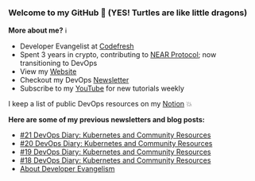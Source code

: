 ### Welcome to my GitHub :turtle: (YES! Turtles are like little dragons)

**More about me?** :information_source:
* Developer Evangelist at [Codefresh](https://codefresh.io/)
* Spent 3 years in crypto, contributing to [NEAR Protocol](https://github.com/near); now transitioning to DevOps
* View my [Website](https://anaisurl.com/)
* Checkout my DevOps [Newsletter](https://blog.anaisurl.com/tag/devops)
* Subscribe to my [YouTube](https://www.youtube.com/channel/UCb4mfRT5UWpjoUQRcIE2qOQ) for new tutorials weekly

I keep a list of public DevOps resources on my [Notion](https://www.notion.so/DevOps-Diary-2e5c82e48d374442858fc8295070a4b8) :boom:

**Here are some of my previous newsletters and blog posts:**
<!-- BLOG-POST-LIST:START -->
- [#21 DevOps Diary: Kubernetes and Community Resources](https://blog.anaisurl.com/21-devops-diary-kubernetes-and-community-resources/)
- [#20 DevOps Diary: Kubernetes and Community Resources](https://blog.anaisurl.com/20-devops-diary-kubernetes-and-community-resources/)
- [#19 DevOps Diary: Kubernetes and Community Resources](https://blog.anaisurl.com/19-devops-diary-kubernetes-and-community-resources/)
- [#18 DevOps Diary: Kubernetes and Community Resources](https://blog.anaisurl.com/18-devops-diary-kubernetes-and-community-resources/)
- [About Developer Evangelism](https://blog.anaisurl.com/about-developer-evangelism/)
<!-- BLOG-POST-LIST:END -->
